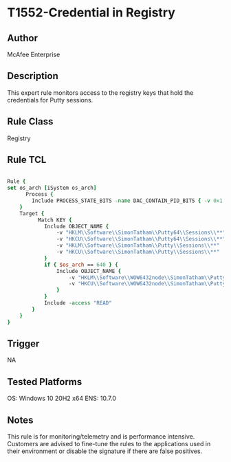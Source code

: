 # T1552-Credential in Registry

## Author
McAfee Enterprise

## Description
This expert rule monitors access to the registry keys that hold the credentials for Putty sessions.

## Rule Class 
Registry

## Rule TCL
```tcl

Rule {
set os_arch [iSystem os_arch]
      Process {        
        Include PROCESS_STATE_BITS -name DAC_CONTAIN_PID_BITS { -v 0x1 }        
    }
    Target {
          Match KEY {
			Include OBJECT_NAME {              
				-v "HKLM\\Software\\SimonTatham\\Putty64\\Sessions\\**" 
				-v "HKCU\\Software\\SimonTatham\\Putty64\\Sessions\\**"	
				-v "HKLM\\Software\\SimonTatham\\Putty\\Sessions\\**" 	
				-v "HKCU\\Software\\SimonTatham\\Putty\\Sessions\\**" 
			}			
			if { $os_arch == 640 } {			
				Include OBJECT_NAME {	
					-v "HKLM\\Software\\WOW6432node\\SimonTatham\\Putty\\Sessions\\**"
					-v "HKCU\\Software\\WOW6432node\\SimonTatham\\Putty\\Sessions\\**"
				}
			}
			Include -access "READ"            
        }
    }
}

```

## Trigger
NA

## Tested Platforms
OS: Windows 10 20H2 x64
ENS: 10.7.0

## Notes
This rule is for monitoring/telemetry and is performance intensive. Customers are advised to fine-tune the rules to the applications used in their environment or disable the signature if there are false positives.

